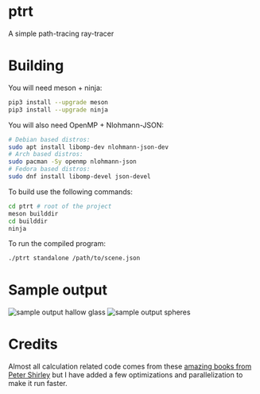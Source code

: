 # ptrt
A simple path-tracing ray-tracer
# Building
You will need meson + ninja:
```bash
pip3 install --upgrade meson
pip3 install --upgrade ninja
```
You will also need OpenMP + Nlohmann-JSON:
```bash
# Debian based distros:
sudo apt install libomp-dev nlohmann-json-dev
# Arch based distros:
sudo pacman -Sy openmp nlohmann-json
# Fedora based distros:
sudo dnf install libomp-devel json-devel
```
To build use the following commands:
```bash
cd ptrt # root of the project
meson builddir
cd builddir
ninja
```
To run the compiled program:
```bash
./ptrt standalone /path/to/scene.json
```
# Sample output
![sample output hallow glass](https://github.com/er888kh/ptrt/blob/main/images/hallow_glass_4k.jpeg?raw=true)
![sample output spheres](https://github.com/er888kh/ptrt/blob/main/images/raytracing_week1_compressed.jpeg?raw=true)
# Credits
Almost all calculation related code comes from these [amazing books from Peter Shirley](https://raytracing.github.io/) but I have added a few optimizations and parallelization to make it run faster.
